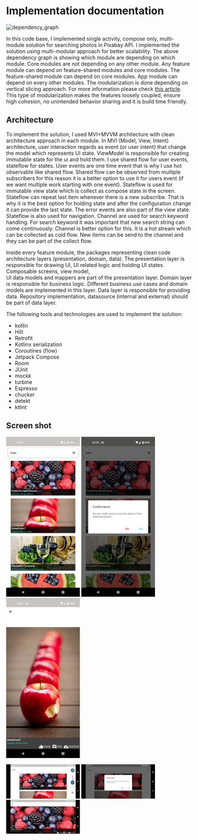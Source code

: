 # Implementation documentation
![dependency_graph](images/dependency_graph.png)

In this code base, I implemented single activity, compose only, multi-module solution for searching photos in Pixabay API. 
I implemented the solution using multi-modular approach for better scalability.
The above dependency graph is showing which module are depending on which module. Core modules are not depending on any other 
module. Any feature module can depend on feature-shared modules and core modules. The feature-shared module can depend on
core modules. App module can depend on every other modules. The modularization is done depending on vertical slicing approach. 
For more information please check [this article](https://jeroenmols.com/blog/2019/03/18/modularizationarchitecture/).
This type of modularization makes the features loosely coupled, ensure high cohesion, no unintended behavior sharing and it is build time 
friendly.

## Architecture
To implement the solution, I used MVI+MVVM architecture with clean architecture
approach in each module. In MVI (Model, View, Intent) architecture, user interaction regards as event (or user intent)
that change the model which represents UI state. ViewModel is responsible for creating immutable state
for the ui and hold them. I use shared flow for user events, stateflow for states. User events are one time event that is why I use
hot observable like shared flow. Shared flow can be observed from multiple subscribers for this reason
it is a better option to use it for users event (if we want multiple work starting with one event). Stateflow is used 
for immutable view state which is collect as compose state in the screen. Stateflow can repeat last item whenever there is a new 
subscribe. That is why it is the best option for holding state and after the configuration change it can provide the 
last state. The error events are also part of the view state. Stateflow is also used for navigation. Channel are used for 
search keyword handling. For search keyword it was important that new search string can come continuously. Channel is better 
option for this. It is a hot stream which can be collected as cold flow. New items can be send to the channel and they can be
part of the collect flow. 

Inside every feature module, the packages representing clean code architecture layers (presentation, domain, data). 
The presentation layer is responsible for drawing UI, UI related logic and holding UI states. Composable screens, view model,  
UI data models and mappers are part of the presentation layer. Domain layer is responsible for business logic. Different business
use cases and domain models are implemented in this layer. Data layer is responsible for providing data. Repository 
implementation, datasource (internal and external) should be part of data layer. 

The following tools and technologies are used to implement the solution:

- kotlin
- Hilt
- Retrofit
- Kotlinx serialization
- Coroutines (flow)
- Jetpack Compose
- Room
- JUnit
- mockk
- turbine
- Espresso
- chucker
- detekt
- ktlint

## Screen shot
<p float="left">
<img src="images/portrait-1.jpeg" width="200">
<img src="images/portrait-2.jpeg" width="200">
<img src="images/portrait-3.jpeg" width="200">
</p>

<p float="left">
<img src="images/land-1.jpeg" width="200">
<img src="images/land2.jpeg" width="200">
<img src="images/land3.jpeg" width="200">
</p>
